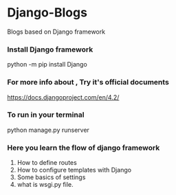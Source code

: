 # Django-Blogs
Blogs based on Django framework

### Install Django framework 
 python -m pip install Django

### For more info about , Try it's official documents
  https://docs.djangoproject.com/en/4.2/

### To run in your terminal 
  python manage.py runserver

### Here you learn the flow of django framework

1. How to define routes
2. How to configure templates with Django 
3. Some basics of settings
4. what is wsgi.py file.
